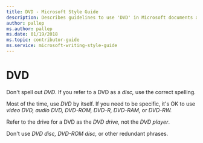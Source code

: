 ```yaml
---
title: DVD - Microsoft Style Guide
description: Describes guidelines to use 'DVD' in Microsoft documents and provides alternate examples.
author: pallep
ms.author: pallep
ms.date: 01/19/2018
ms.topic: contributor-guide
ms.service: microsoft-writing-style-guide
---
```


# DVD

Don't spell out *DVD*. If you refer to a DVD as a *disc,* use the correct spelling.

Most of the time, use *DVD* by itself. If you need to be specific, it's OK to use *video DVD, audio DVD, DVD-ROM, DVD-R, DVD-RAM,* or *DVD-RW.* 

Refer to the drive for a DVD as the *DVD drive,* not the *DVD player*. 

Don't use *DVD disc,* *DVD-ROM disc,* or other redundant phrases.
